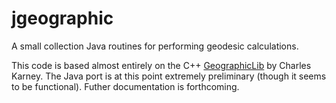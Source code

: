 jgeographic
===========

A small collection Java routines for performing geodesic calculations.

This code is based almost entirely on the C++ [GeographicLib][] by Charles Karney. The Java port is at this point extremely preliminary (though it seems to be functional). Futher documentation is forthcoming.

[GeographicLib]: http://geographiclib.sourceforge.net/
